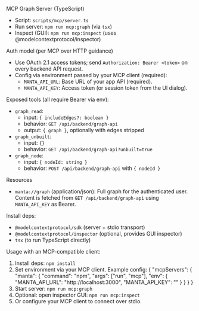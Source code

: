 MCP Graph Server (TypeScript)

- Script: `scripts/mcp/server.ts`
- Run server: `npm run mcp:graph` (via `tsx`)
- Inspect (GUI): `npm run mcp:inspect` (uses @modelcontextprotocol/inspector)

Auth model (per MCP over HTTP guidance)
- Use OAuth 2.1 access tokens; send `Authorization: Bearer <token>` on every backend API request.
- Config via environment passed by your MCP client (required):
  - `MANTA_API_URL`: Base URL of your app API (required).
  - `MANTA_API_KEY`: Access token (or session token from the UI dialog).

Exposed tools (all require Bearer via env):
- `graph_read`:
  - input: `{ includeEdges?: boolean }`
  - behavior: `GET /api/backend/graph-api`
  - output: `{ graph }`, optionally with edges stripped
- `graph_unbuilt`:
  - input: `{}`
  - behavior: `GET /api/backend/graph-api?unbuilt=true`
- `graph_node`:
  - input: `{ nodeId: string }`
  - behavior: `POST /api/backend/graph-api` with `{ nodeId }`

Resources
- `manta://graph` (application/json): Full graph for the authenticated user. Content is fetched from `GET /api/backend/graph-api` using `MANTA_API_KEY` as Bearer.

Install deps:
- `@modelcontextprotocol/sdk` (server + stdio transport)
- `@modelcontextprotocol/inspector` (optional, provides GUI inspector)
- `tsx` (to run TypeScript directly)

Usage with an MCP-compatible client:
1) Install deps: `npm install`
2) Set environment via your MCP client. Example config:
   {
     "mcpServers": {
       "manta": {
         "command": "npm",
         "args": ["run", "mcp"],
         "env": {
           "MANTA_API_URL": "http://localhost:3000",
           "MANTA_API_KEY": "<token>"
         }
       }
     }
   }
3) Start server: `npm run mcp:graph`
4) Optional: open inspector GUI: `npm run mcp:inspect`
5) Or configure your MCP client to connect over stdio.
